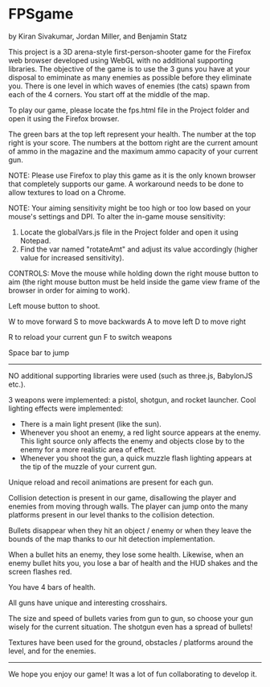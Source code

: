 # FPSgame
by Kiran Sivakumar, Jordan Miller, and Benjamin Statz

This project is a 3D arena-style first-person-shooter game for the
Firefox web browser developed using WebGL with no additional
supporting libraries.
The objective of the game is to use the 3 guns you have at your
disposal to emiminate as many enemies as possible before they
eliminate you.
There is one level in which waves of enemies (the cats)
spawn from each of the 4 corners. You start off at the middle
of the map. 

To play our game, please locate the fps.html file in the Project
folder and open it using the Firefox browser.

The green bars at the top left represent your health.
The number at the top right is your score. The numbers at the bottom
right are the current amount of ammo in the magazine and the maximum
ammo capacity of your current gun.

NOTE: Please use Firefox to play this game as it is the only known
browser that completely supports our game. A workaround needs to be done to allow textures to load on a Chrome. 

NOTE: Your aiming sensitivity might be too high or too low based on your mouse's settings and DPI. To alter the in-game mouse sensitivity:
1) Locate the globalVars.js file in the Project folder and open it using Notepad.
2) Find the var named "rotateAmt" and adjust its value accordingly (higher value for increased sensitivity).


CONTROLS:
Move the mouse while holding down the right mouse button to aim
(the right mouse button must be held inside the game view frame
of the browser in order for aiming to work).

Left mouse button to shoot.

W to move forward
S to move backwards
A to move left
D to move right

R to reload your current gun
F to switch weapons

Space bar to jump

-------------------------------------------------------------------------

NO additional supporting libraries were used (such as three.js, BabylonJS etc.).

3 weapons were implemented: a pistol, shotgun, and rocket launcher.
Cool lighting effects were implemented:
 - There is a main light present (like the sun).
 - Whenever you shoot an enemy, a red light source appears at the enemy.
	This light source only affects the enemy and objects close by to the
	enemy for a more realistic area of effect.
 - Whenever you shoot the gun, a quick muzzle flash lighting appears at the
	tip of the muzzle of your current gun.
	
Unique reload and recoil animations are present for each gun.

Collision detection is present in our game, disallowing the player and enemies
from moving through walls.
The player can jump onto the many platforms present in our level thanks to
the collision detection.

Bullets disappear when they hit an object / enemy or when they leave the bounds
of the map thanks to our hit detection implementation.

When a bullet hits an enemy, they lose some health. Likewise, when an enemy bullet
hits you, you lose a bar of health and the HUD shakes and the screen flashes red.

You have 4 bars of health.

All guns have unique and interesting crosshairs.

The size and speed of bullets varies from gun to gun, so choose your gun wisely for
the current situation. The shotgun even has a spread of bullets!

Textures have been used for the ground, obstacles / platforms around the level, 
and for the enemies.

--------------------------------------------------------------------------

We hope you enjoy our game! It was a lot of fun collaborating to develop it.
